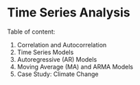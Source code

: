 # Time Series Analysis

Table of content:
1. Correlation and Autocorrelation
2. Time Series Models
3. Autoregressive (AR) Models
4. Moving Average (MA) and ARMA Models
5. Case Study: Climate Change

